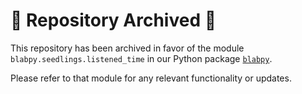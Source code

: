 # 🚨 Repository Archived 🚨

This repository has been archived in favor of the module `blabpy.seedlings.listened_time` in our Python package [`blabpy`](https://github.com/BergelsonLab/blabpy/).

Please refer to that module for any relevant functionality or updates.
